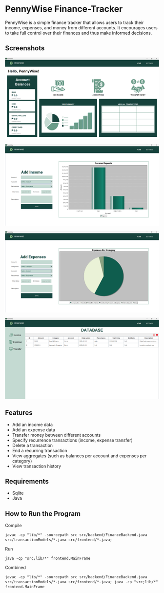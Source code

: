# PennyWise Finance-Tracker

PennyWise is a simple finance tracker that allows users to track their income, expenses, and money from different accounts. It encourages users to take full control over their finances and thus make informed decisions.

## Screenshots

![Home_Panel](docs/HomePanel.png)

![AddIncome_Panel](docs/AddIncomePanel.png)

![AddExpense_Panel](docs/AddExpensePanel.png)

![Transaction_History](docs/TransactionsHistory.png)

## Features
- Add an income data
- Add an expense data
- Transfer money between different accounts
- Specify recurrence transactions (income, expense transfer)
- Delete a transaction
- End a recurring transaction
- View aggregates (such as balances per account and expenses per category)
- View transaction history

## Requirements
- Sqlite
- Java
  


## How to Run the Program
Compile
```
javac -cp "lib/*" -sourcepath src src/backend/FinanceBackend.java src/transactionModels/*.java src/frontend/*.java;
```
Run
```
java -cp "src;lib/*" frontend.MainFrame
```
Combined
```
javac -cp "lib/*" -sourcepath src src/backend/FinanceBackend.java src/transactionModels/*.java src/frontend/*.java; java -cp "src;lib/*" frontend.MainFrame
```


